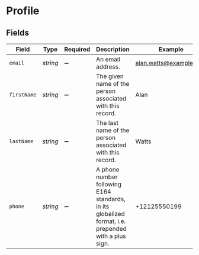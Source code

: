 # Profile


## Fields

| Field                                                                                               | Type                                                                                                | Required                                                                                            | Description                                                                                         | Example                                                                                             |
| --------------------------------------------------------------------------------------------------- | --------------------------------------------------------------------------------------------------- | --------------------------------------------------------------------------------------------------- | --------------------------------------------------------------------------------------------------- | --------------------------------------------------------------------------------------------------- |
| `email`                                                                                             | *string*                                                                                            | :heavy_minus_sign:                                                                                  | An email address.                                                                                   | alan.watts@example.com                                                                              |
| `firstName`                                                                                         | *string*                                                                                            | :heavy_minus_sign:                                                                                  | The given name of the person associated with this record.                                           | Alan                                                                                                |
| `lastName`                                                                                          | *string*                                                                                            | :heavy_minus_sign:                                                                                  | The last name of the person associated with this record.                                            | Watts                                                                                               |
| `phone`                                                                                             | *string*                                                                                            | :heavy_minus_sign:                                                                                  | A phone number following E164 standards, in its globalized format, i.e. prepended with a plus sign. | +12125550199                                                                                        |